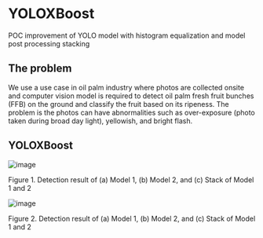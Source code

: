# YOLOXBoost
POC improvement of YOLO model with histogram equalization and model post processing stacking

## The problem
We use a use case in oil palm industry where photos are collected onsite and computer vision model is required to detect oil palm fresh fruit bunches (FFB) on the ground and classify the fruit based on its ripeness. The problem is the photos can have abnormalities such as over-exposure (photo taken during broad day light), yellowish, and bright flash. 

## YOLOXBoost

![image](https://github.com/yohanesnuwara/YOLOXBoost/assets/51282928/fc7d3788-b3c1-4ca7-8085-22e037e8364d)

Figure 1. Detection result of (a) Model 1, (b) Model 2, and (c) Stack of Model 1 and 2

![image](https://github.com/yohanesnuwara/YOLOXBoost/assets/51282928/1e08f30f-fc5c-4ca2-b242-258442ed83d7)

Figure 2. Detection result of (a) Model 1, (b) Model 2, and (c) Stack of Model 1 and 2
